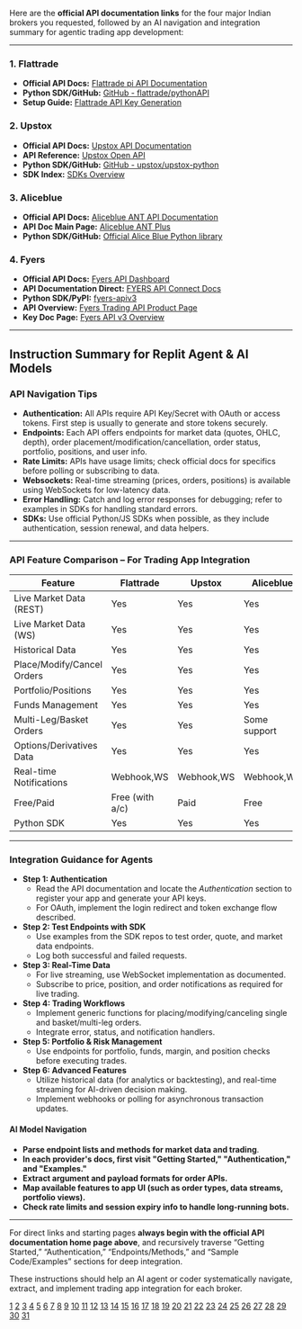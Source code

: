 Here are the **official API documentation links** for the four major Indian brokers you requested, followed by an AI navigation and integration summary for agentic trading app development:

***

### 1. **Flattrade**
- **Official API Docs:** [Flattrade pi API Documentation](https://pi.flattrade.in)
- **Python SDK/GitHub:** [GitHub - flattrade/pythonAPI](https://github.com/flattrade/pythonAPI)
- **Setup Guide:** [Flattrade API Key Generation](https://flattrade.in/algotrading)

### 2. **Upstox**
- **Official API Docs:** [Upstox API Documentation](https://upstox.com/developer/api-documentation/)
- **API Reference:** [Upstox Open API](https://upstox.com/developer/api-documentation/open-api/)
- **Python SDK/GitHub:** [GitHub - upstox/upstox-python](https://github.com/upstox/upstox-python)
- **SDK Index:** [SDKs Overview](https://upstox.com/developer/api-documentation/sdk/)

### 3. **Aliceblue**
- **Official API Docs:** [Aliceblue ANT API Documentation](https://ant.aliceblueonline.com/productdocumentation/)
- **API Doc Main Page:** [Aliceblue ANT Plus](https://aliceblueonline.com/ant-plus/)
- **Python SDK/GitHub:** [Official Alice Blue Python library](https://github.com/krishnavelu/alice_blue)

### 4. **Fyers**
- **Official API Docs:** [Fyers API Dashboard](https://myapi.fyers.in)
- **API Documentation Direct:** [FYERS API Connect Docs](https://api-connect-docs.fyers.in)
- **Python SDK/PyPI:** [fyers-apiv3](https://pypi.org/project/fyers-apiv3/)
- **API Overview:** [Fyers Trading API Product Page](https://fyers.in/products/api/)
- **Key Doc Page:** [Fyers API v3 Overview](https://myapi.fyers.in/docsv3)

***

## **Instruction Summary for Replit Agent & AI Models**

### **API Navigation Tips**
- **Authentication:** All APIs require API Key/Secret with OAuth or access tokens. First step is usually to generate and store tokens securely.
- **Endpoints:** Each API offers endpoints for market data (quotes, OHLC, depth), order placement/modification/cancellation, order status, portfolio, positions, and user info.
- **Rate Limits:** APIs have usage limits; check official docs for specifics before polling or subscribing to data.
- **Websockets:** Real-time streaming (prices, orders, positions) is available using WebSockets for low-latency data.
- **Error Handling:** Catch and log error responses for debugging; refer to examples in SDKs for handling standard errors.
- **SDKs:** Use official Python/JS SDKs when possible, as they include authentication, session renewal, and data helpers.

***

### **API Feature Comparison – For Trading App Integration**

| Feature                   | Flattrade          | Upstox          | Aliceblue        | Fyers          |
|---------------------------|--------------------|-----------------|------------------|---------------|
| Live Market Data (REST)   | Yes                | Yes             | Yes              | Yes           |
| Live Market Data (WS)     | Yes                | Yes             | Yes              | Yes           |
| Historical Data           | Yes                | Yes             | Yes              | Yes           |
| Place/Modify/Cancel Orders| Yes                | Yes             | Yes              | Yes           |
| Portfolio/Positions       | Yes                | Yes             | Yes              | Yes           |
| Funds Management          | Yes                | Yes             | Yes              | Yes           |
| Multi-Leg/Basket Orders   | Yes                | Yes             | Some support     | Yes           |
| Options/Derivatives Data  | Yes                | Yes             | Yes              | Yes           |
| Real-time Notifications   | Webhook,WS         | Webhook,WS      | Webhook,WS       | Webhook,WS    |
| Free/Paid                 | Free (with a/c)    | Paid            | Free             | Free          |
| Python SDK                | Yes                | Yes             | Yes              | Yes           |

***

### **Integration Guidance for Agents**
- **Step 1: Authentication**
   - Read the API documentation and locate the *Authentication* section to register your app and generate your API keys.
   - For OAuth, implement the login redirect and token exchange flow described.
- **Step 2: Test Endpoints with SDK**
   - Use examples from the SDK repos to test order, quote, and market data endpoints.
   - Log both successful and failed requests.
- **Step 3: Real-Time Data**
   - For live streaming, use WebSocket implementation as documented.
   - Subscribe to price, position, and order notifications as required for live trading.
- **Step 4: Trading Workflows**
   - Implement generic functions for placing/modifying/canceling single and basket/multi-leg orders.
   - Integrate error, status, and notification handlers.
- **Step 5: Portfolio & Risk Management**
   - Use endpoints for portfolio, funds, margin, and position checks before executing trades.
- **Step 6: Advanced Features**
   - Utilize historical data (for analytics or backtesting), and real-time streaming for AI-driven decision making.
   - Implement webhooks or polling for asynchronous transaction updates.

#### **AI Model Navigation**
- **Parse endpoint lists and methods for market data and trading**.
- **In each provider's docs, first visit "Getting Started," "Authentication," and "Examples."**
- **Extract argument and payload formats for order APIs.**
- **Map available features to app UI (such as order types, data streams, portfolio views).**
- **Check rate limits and session expiry info to handle long-running bots.**

***

For direct links and starting pages **always begin with the official API documentation home page above**, and recursively traverse “Getting Started,” “Authentication,” “Endpoints/Methods,” and “Sample Code/Examples” sections for deep integration.

These instructions should help an AI agent or coder systematically navigate, extract, and implement trading app integration for each broker.

[1](https://www.augmentcode.com/)
[2](https://pi.flattrade.in)
[3](https://flattrade.in/algotrading)
[4](https://github.com/flattrade/pythonAPI)
[5](https://flattrade.in/kosh/tag/api/)
[6](https://docs.openalgo.in/connect-brokers/brokers/flattrade)
[7](https://www.scribd.com/document/447443661/Upstox-API-Reference)
[8](https://unofficed.com/getting-started-with-alice-blue-api/)
[9](https://flattrade.in/equity-trading)
[10](https://upstox.com/developer/api-documentation/)
[11](https://v2api.aliceblueonline.com)
[12](https://docs.algotest.in/broker/flattrade/)
[13](https://upstox.com/developer/api-documentation/open-api/)
[14](https://aliceblueonline.com/ant-plus/)
[15](https://docs.algomojo.com/docs/brokers/login-to-broker/flattrade)
[16](https://upstox.com/developer/api-documentation/sdk/)
[17](https://github.com/krishnavelu/alice_blue)
[18](https://flattrade.in/terms)
[19](https://github.com/upstox/upstox-python)
[20](https://ant.aliceblueonline.com/productdocumentation/)
[21](https://flattrade.in/about)
[22](https://myapi.fyers.in)
[23](https://fyers.in/products/api/)
[24](https://api-connect-docs.fyers.in)
[25](https://pypi.org/project/fyers-apiv3/)
[26](https://fyers.in/community/blogs-gdppin8d/post/unveiling-fyers-api-version-3-v3-0-0-a-comprehensive-update-to-enhance-NUuYJmm6gt9toPm)
[27](https://fyers.in/terms-and-conditions-api/)
[28](https://fyers.in/products/api-bridge/)
[29](https://fyers.in/notice-board/updated-api-dashboard-is-live/)
[30](https://github.com/FyersDev/fyers-api-sample-code)
[31](https://fyers.in/downloads/)